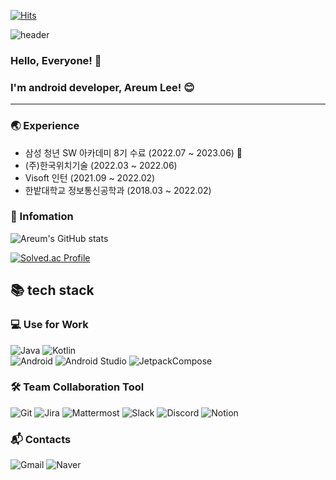 [![Hits](https://hits.seeyoufarm.com/api/count/incr/badge.svg?url=https%3A%2F%2Fgithub.com%2Fsouk0712&count_bg=%23FFD700&title_bg=%23FFB100&icon=github.svg&icon_color=%23FFFFFF&title=hits&edge_flat=false)](https://hits.seeyoufarm.com)

![header](https://capsule-render.vercel.app/api?type=Waving&color=0:FF9999,100:FFD700&height=350&section=header&text=leeareum%&fontSize=90&fontColor=FFFFFF)

### Hello, Everyone! 👋
### I'm android developer, Areum Lee! 😊

---

### 🌏 Experience
- 삼성 청년 SW 아카데미 8기 수료 (2022.07 ~ 2023.06) 🌱
- (주)한국위치기술 (2022.03 ~ 2022.06)
- Visoft 인턴 (2021.09 ~ 2022.02)
- 한밭대학교 정보통신공학과 (2018.03 ~ 2022.02)

### 📖 Infomation
![Areum's GitHub stats](https://github-readme-stats.vercel.app/api?username=souk0712&show_icons=true&theme=gruvbox&bg_color=00000000&hide_border=true)

[![Solved.ac Profile](http://mazassumnida.wtf/api/v2/generate_badge?boj=souk0712)](https://solved.ac/souk0712/)


## 📚 tech stack

### 💻 Use for Work
![Java](https://img.shields.io/badge/Java-007396?style=flat-square&logo=Java&logoColor=white)
![Kotlin](https://img.shields.io/badge/Kotlin-0095D5?style=flat-square&logo=Kotlin&logoColor=white)
<br/>
![Android](https://img.shields.io/badge/Android-3DDC84?style=flat-square&logo=Android&logoColor=white)
![Android Studio](https://img.shields.io/badge/AndroidStudio-3DDC84?style=flat-square&logo=AndroidStudio&logoColor=white)
![JetpackCompose](https://img.shields.io/badge/JetpackCompose-4285F4?style=flat-square&logo=JetpackCompose&logoColor=white)

### 🛠 Team Collaboration Tool
![Git](https://img.shields.io/badge/Git-F05032?style=flat-square&logo=Git&logoColor=white)
![Jira](https://img.shields.io/badge/Jira-0052CC?style=flat-square&logo=Jira&logoColor=white)
![Mattermost](https://img.shields.io/badge/Mattermost-0058CC?style=flat-square&logo=Mattermost&logoColor=white)
![Slack](https://img.shields.io/badge/Slack-4A154B?style=flat-square&logo=Slack&logoColor=white)
![Discord](https://img.shields.io/badge/Discord-5865F2?style=flat-square&logo=Discord&logoColor=white)
![Notion](https://img.shields.io/badge/Notion-000000?style=flat-square&logo=Notion&logoColor=white)

### 📬 Contacts
![Gmail](https://img.shields.io/badge/Gmail-EA4335?style=flat-square&logo=Gmail&logoColor=white)
![Naver](https://img.shields.io/badge/Naver-03C75A?style=flat-square&logo=Naver&logoColor=white)
